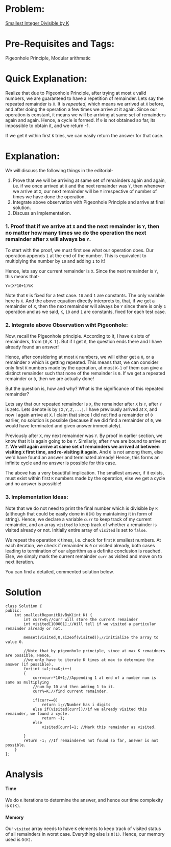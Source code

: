 # Problem:
[Smallest Integer Divisible by K](https://leetcode.com/problems/smallest-integer-divisible-by-k/)

# Pre-Requisites and Tags:
Pigeonhole Principle, Modular arithmatic

# Quick Explanation:
Realize that due to Pigeonhole Principle, after trying at most `K` valid numbers, we are guaranteed to have a repetition of remainder. Lets say the repeated remainder is `X`. It is *repeated*, which means we arrived at `X` before, and after doing the operation a few times we arrive at it again. Since our operation is constant, it means we will be arriving at same set of remainders again and again. Hence, a cycle is formed. If `0` is not obtained so far, its impossible to obtain it, and we return -1. 

If we get `0` within first `K` tries, we can easily return the answer for that case.

# Explanation:

We will discuss the following things in the editorial-

1. Prove that we will be arriving at same set of remainders again and again, i.e. if we once arrived at `X` and the next remainder was `Y`, then whenever we arrive at `X`, our next remainder will be `Y` irrespective of number of times we have done the operation.
2. Integrate above observation with Pigeonhole Principle and arrive at final solution.
3. Discuss an Implementation.

### 1. Proof that if we arrive at `X` and the next remainder is `Y`, then no matter how many times we do the operation the next remainder after `X` will always be `Y`.

To start with the proof, we must first see what our operation does. Our operation appends `1` at the end of the number. This is equivalent to multiplying the number by `10` and adding `1` to it!

Hence, lets say our current remainder is `X`. Since the next remainder is `Y`, this means that-

`Y=(X*10+1)%K`

Note that `K` is fixed for a test case. `10` and `1` are constants. The only variable here is `X`. And the above equation directly interprets to, that, if we get a remainder of `X`, then the next remainder will always be `Y` since there is only `1` operation and as we said, `K`, `10` and `1` are constants, fixed for each test case.

### 2. Integrate above Observation wiht Pigeonhole:

Now, recall the Pigeonhole principle. According to it, I have `K` slots of remainders, from `[0,K-1]`. But if I get `0`, the question ends there and I have already found an answer! 

Hence, after considering at most `K` numbers, we will either get a `0`, or a remainder `X` which is getting repeated. This means that, we can consider only first `K` numbers made by the operation, at most `K-1` of them can give a distinct remainder such that none of the remainder is `0`. If we get a repeated remainder or `0`, then we are actually done!

But the question is, how and why? What is the significance of this repeated remainder?

Lets say that our repeated remainder is `X`, the remainder after `X` is `Y`, after `Y` is `Z`etc. Lets denote is by `[X,Y,Z,...]`. I have previously arrived at `X`, and now I again arrive at `X`. I claim that since I did not find a remainder of `0` earlier, no solution is possible (because if we did find a remainder of `0`, we would have terminated and given answer immediately).

Previously after `X`, my next remainder was `Y`. By proof in earlier section, we know that it is again going to be `Y`. Similarly, after `Y` we are bound to arrive at `Z`. **We will again arrive at same set of remainders we arrived at between visiting `X` first time, and re-visiting it again.** And `0` is not among them, else we'd have found an answer and terminated already! Hence, this forms an infinite cycle and no answer is possible for this case.

The above has a very beautiful implication. The smallest answer, if it exists, must exist within first `K` numbers made by the operation, else we get a cycle and no answer is possible! 

### 3. Implementation Ideas:

Note that we do not need to print the final number which is divisible by `K` (although that could be easily done in `O(N)` by maintaining it in form of string). Hence, we declare a variable `curr` to keep track of my current remainder, and an array `visited` to keep track of whether a remainder is visited already or not. Initially entire array of `visited` is set to `false`.

We repeat the operation `K` times, i.e. check for first `K` smallest numbers. At each iteration, we check if remainder is `0` or visited already, both cases leading to termination of our algorithm as a definite conclusion is reached. Else, we simply mark the current remainder `curr` as visited and move on to next iteration.

You can find a detailed, commented solution below.


# Solution
```
class Solution {
public:
    int smallestRepunitDivByK(int K) {
        int curr=0;//curr will store the current remainder
        int visited[100001];//Will tell if we visited a particular remainder already or not.
        
        memset(visited,0,sizeof(visited));//Initialize the array to value 0.
                
        //Note that by pigeonhole principle, since at max K remaidners are possible, Hence,
        //we only have to iterate K times at max to determine the answer (if possible).        
        for(int i=1;i<=K;i++)
        {
            curr=curr*10+1;//Appending 1 at end of a number num is same as multiplying
            //num by 10 and then adding 1 to it.
            curr%=K;//find current remainder.
            
            if(curr==0)
                return i;//Number has i digits
            else if(visited[curr])//if we already visited this remainder, we found a cycle.
                return -1;
            else
                visited[curr]=1; //Mark this remainder as visited.
            
        }
        return -1; //If remainder=0 not found so far, answer is not possible.
    }
};
```

# Analysis

#### Time

We do `K` iterations to determine the answer, and hence our time complexity is `O(K)`.

#### Memory
Our `visited` array needs to have `K` elements to keep track of visited status of all remainders in worst case. Everything else is `O(1)`. Hence, our memory used is `O(K)`.

